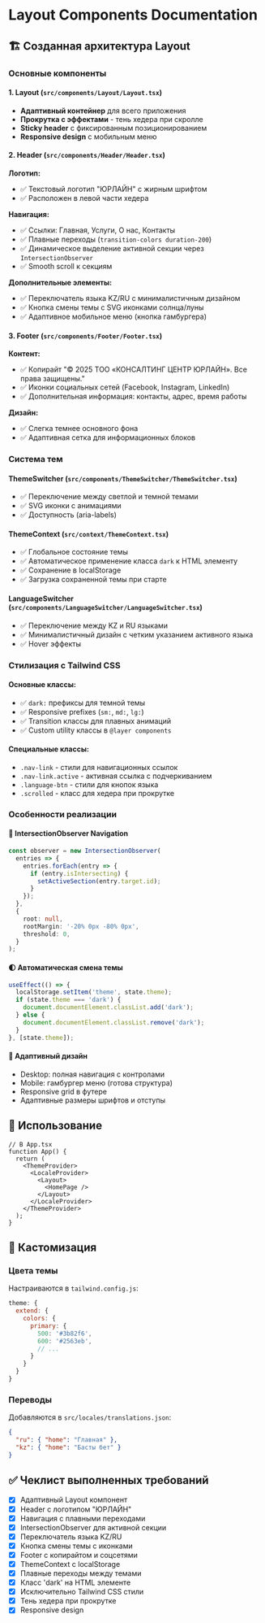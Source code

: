 # Layout Components Documentation

## 🏗️ Созданная архитектура Layout

### Основные компоненты

#### 1. Layout (`src/components/Layout/Layout.tsx`)

- **Адаптивный контейнер** для всего приложения
- **Прокрутка с эффектами** - тень хедера при скролле
- **Sticky header** с фиксированным позиционированием
- **Responsive design** с мобильным меню

#### 2. Header (`src/components/Header/Header.tsx`)

**Логотип:**

- ✅ Текстовый логотип "ЮРЛАЙН" с жирным шрифтом
- ✅ Расположен в левой части хедера

**Навигация:**

- ✅ Ссылки: Главная, Услуги, О нас, Контакты
- ✅ Плавные переходы (`transition-colors duration-200`)
- ✅ Динамическое выделение активной секции через `IntersectionObserver`
- ✅ Smooth scroll к секциям

**Дополнительные элементы:**

- ✅ Переключатель языка KZ/RU с минималистичным дизайном
- ✅ Кнопка смены темы с SVG иконками солнца/луны
- ✅ Адаптивное мобильное меню (кнопка гамбургера)

#### 3. Footer (`src/components/Footer/Footer.tsx`)

**Контент:**

- ✅ Копирайт "© 2025 ТОО «КОНСАЛТИНГ ЦЕНТР ЮРЛАЙН». Все права защищены."
- ✅ Иконки социальных сетей (Facebook, Instagram, LinkedIn)
- ✅ Дополнительная информация: контакты, адрес, время работы

**Дизайн:**

- ✅ Слегка темнее основного фона
- ✅ Адаптивная сетка для информационных блоков

### Система тем

#### ThemeSwitcher (`src/components/ThemeSwitcher/ThemeSwitcher.tsx`)

- ✅ Переключение между светлой и темной темами
- ✅ SVG иконки с анимациями
- ✅ Доступность (aria-labels)

#### ThemeContext (`src/context/ThemeContext.tsx`)

- ✅ Глобальное состояние темы
- ✅ Автоматическое применение класса `dark` к HTML элементу
- ✅ Сохранение в localStorage
- ✅ Загрузка сохраненной темы при старте

#### LanguageSwitcher (`src/components/LanguageSwitcher/LanguageSwitcher.tsx`)

- ✅ Переключение между KZ и RU языками
- ✅ Минималистичный дизайн с четким указанием активного языка
- ✅ Hover эффекты

### Стилизация с Tailwind CSS

#### Основные классы:

- ✅ `dark:` префиксы для темной темы
- ✅ Responsive prefixes (`sm:`, `md:`, `lg:`)
- ✅ Transition классы для плавных анимаций
- ✅ Custom utility классы в `@layer components`

#### Специальные классы:

- `.nav-link` - стили для навигационных ссылок
- `.nav-link.active` - активная ссылка с подчеркиванием
- `.language-btn` - стили для кнопок языка
- `.scrolled` - класс для хедера при прокрутке

### Особенности реализации

#### 🎯 IntersectionObserver Navigation

```typescript
const observer = new IntersectionObserver(
  entries => {
    entries.forEach(entry => {
      if (entry.isIntersecting) {
        setActiveSection(entry.target.id);
      }
    });
  },
  {
    root: null,
    rootMargin: '-20% 0px -80% 0px',
    threshold: 0,
  }
);
```

#### 🌓 Автоматическая смена темы

```typescript
useEffect(() => {
  localStorage.setItem('theme', state.theme);
  if (state.theme === 'dark') {
    document.documentElement.classList.add('dark');
  } else {
    document.documentElement.classList.remove('dark');
  }
}, [state.theme]);
```

#### 📱 Адаптивный дизайн

- Desktop: полная навигация с контролами
- Mobile: гамбургер меню (готова структура)
- Responsive grid в футере
- Адаптивные размеры шрифтов и отступы

## 🚀 Использование

```tsx
// В App.tsx
function App() {
  return (
    <ThemeProvider>
      <LocaleProvider>
        <Layout>
          <HomePage />
        </Layout>
      </LocaleProvider>
    </ThemeProvider>
  );
}
```

## 🎨 Кастомизация

### Цвета темы

Настраиваются в `tailwind.config.js`:

```javascript
theme: {
  extend: {
    colors: {
      primary: {
        500: '#3b82f6',
        600: '#2563eb',
        // ...
      }
    }
  }
}
```

### Переводы

Добавляются в `src/locales/translations.json`:

```json
{
  "ru": { "home": "Главная" },
  "kz": { "home": "Басты бет" }
}
```

## ✅ Чеклист выполненных требований

- [x] Адаптивный Layout компонент
- [x] Header с логотипом "ЮРЛАЙН"
- [x] Навигация с плавными переходами
- [x] IntersectionObserver для активной секции
- [x] Переключатель языка KZ/RU
- [x] Кнопка смены темы с иконками
- [x] Footer с копирайтом и соцсетями
- [x] ThemeContext с localStorage
- [x] Плавные переходы между темами
- [x] Класс 'dark' на HTML элементе
- [x] Исключительно Tailwind CSS стили
- [x] Тень хедера при прокрутке
- [x] Responsive design
